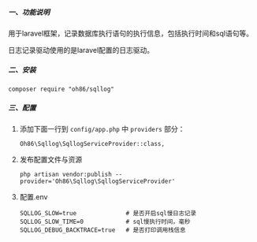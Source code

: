 ##### 一、功能说明

用于laravel框架，记录数据库执行语句的执行信息，包括执行时间和sql语句等。

日志记录驱动使用的是laravel配置的日志驱动。

##### 二、安装

```shell
composer require "oh86/sqllog"
```

##### 三、配置

1. 添加下面一行到 `config/app.php` 中 `providers` 部分：

   ```
   Oh86\Sqllog\SqllogServiceProvider::class,
   ```

2. 发布配置文件与资源

   ```
   php artisan vendor:publish --provider='Oh86\Sqllog\SqllogServiceProvider'
   ```

3. 配置.env

   ```
   SQLLOG_SLOW=true              # 是否开启sql慢日志记录
   SQLLOG_SLOW_TIME=0            # sql慢执行时间，毫秒
   SQLLOG_DEBUG_BACKTRACE=true   # 是否打印调用栈信息
   ```
